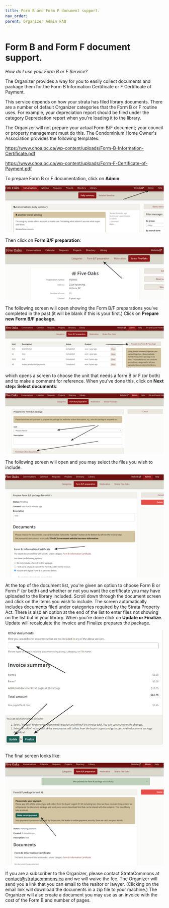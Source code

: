 ```yaml
---
title: Form B and Form F document support.
nav_order: 
parent: Organizer Admin FAQ
---
```

# Form B and Form F document support.

*How do I use your Form B or F Service?*

The Organizer provides a way for you to easily collect documents and package them for the Form B Information Certificate or F Certificate of Payment. 

This service depends on how your strata has filed library documents.  There are a number of default Organizer categories that the Form B or F routine uses.  For example, your depreciation report should be filed under the category Depreciation report when you're loading it to the library.  

The Organizer will not prepare your actual Form B/F document; your council or property management must do this.  The Condominium Home Owner's Association provides the following templates:

https://www.choa.bc.ca/wp-content/uploads/Form-B-Information-Certificate.pdf

https://www.choa.bc.ca/wp-content/uploads/Form-F-Certificate-of-Payment.pdf

To prepare Form B or F documentation, click on **Admin**:

![admin](form_b/admin.png)

Then click on **Form B/F preparation**:

![preparation](form_b/preparation.png)

The following screen will open showing the Form B/F preparations you've completed in the past (it will be blank if this is your first.)  Click on **Prepare new Form B/F package.**

![new](form_b/new.png)

which opens a screen to choose the unit that needs a form B or F (or both) and to make a comment for reference.  When you've done this, click on **Next step: Select documents**:

![select](form_b/select.png)

The following screen will open and you may select the files you wish to include.  

![choose](form_b/choose.png)

At the top of the document list, you're given an option to choose Form B or Form F (or both) and whether or not you want the certificate you may have uploaded to the library included.  Scroll down through the document screen and click on the items you wish to include.  The screen automatically includes documents filed under categories required by the Strata Property Act.  There is also an option at the end of the list to enter files not showing on the list but in your library.  When you're done click on **Update or Finalize**.  Update will recalculate the invoice and Finalize prepares the package.

![other](form_b/other.png)

The final screen looks like:

![final](form_b/final.png)

If you are a subscriber to the Organizer, please contact StrataCommons at contact@stratacommons.ca and we will waive the fee.  The Organizer will send you a link that you can email to the realtor or lawyer.  (Clicking on the email link will download the documents in a zip file to your machine.)  The Organizer will also create a document you may use as an invoice with the cost of the Form B and number of pages.  

